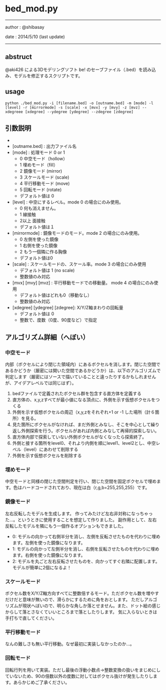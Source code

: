# bed_mod.py
---

author  : @shibasay 

date    : 2014/5/10 (last update)

---

## abstruct 
@aki426 による3Dモデリングソフト be! のセーブファイル（.bed）を読み込み、モデルを修正するスクリプトです。

## usage
`python ./bed_mod.py -i [filename.bed] -o [outname.bed] -m [mode] -l [level] -r [mirrormode] -s [scale] -x [mvx] -y [mvy] -z [mvz] --xdegreee [xdegree] --ydegree [ydegree] --zdegree [zdegree]`

## 引数説明

* [filename.bed]: 入力ファイル名。これはbe!で作ってね
* [outname.bed] : 出力ファイル名
* [mode]        : 処理モード 0 or 1
    * 0 中空モード（hollow）
    * 1 埋めモード（fill）
	* 2 鏡像モード (mirror)
    * 3 スケールモード (scale)
    * 4 平行移動モード (move)
    * 5 回転モード (rotate)
    * デフォルト値は 0
* [level]       : 中空にするレベル。mode 0 の場合にのみ使用。
     * 0 何も消えません。
     * 1 線接触
     * 2以上 面接触
     * デフォルト値は１
* [mirrormode]  : 鏡像モードのモード。mode 2 の場合にのみ使用。
     * 0 左側を使った鏡像
     * 1 右側を使った鏡像
     * 2 もう一個隣に作る胸像
     * デフォルト値は0
* [scale] : スケールモードの、スケール率。mode 3 の場合にのみ使用
     * デフォルト値は 1 (no scale)
     * 整数値のみ対応
* [mvx] [mvy] [mvz] : 平行移動モードでの移動量。 mode 4 の場合にのみ使用
     * デフォルト値はどれも0（移動なし）
     * 整数値のみ対応
* [xdegree] [ydegree] [zdegree]: X/Y/Z軸まわりの回転量
     * デフォルト値は 0
     * 整数で、度数（0度、90度など）で指定

## アルゴリズム詳細（へぼい）
### 中空モード
内部（ボクセルにより閉じた領域内）にあるボクセルを消します。閉じた空間であるかどうか（厳密には開いた空間であるかどうか）は、以下のアルゴリズムで判定します（厳密にはソースで描いていることと違ったりするかもしれませんが、アイデアレベルでは同じはず）。

1. bedファイルで定義されたボクセル群を包含する直方体を定義する
2. 直方体の、x,y,zすべてが最小値になる頂点に、外側を示す仮想ボクセルをつくる
3. 外側を示す仮想ボクセルの周辺（x,y,zをそれぞれ+1 or -1 した場所（計６箇所）を見る。
4. 見た箇所にボクセルがなければ、まだ外側とみなし、そこを中心として繰り返し外側探索を行う。ボクセルがあれば内側とみなして再帰的探索しない。
5. 直方体内部で探索していない外側ボクセルがなくなったら探索終了。
6. 外側と接する箇所をlevel0、それより内側を順にlevel1、level2とし、中空レベル（level）にあわせて削除する
7. 外側を示す仮想ボクセルを削除する

### 埋めモード
中空モードと同様の閉じた空間判定を行い、閉じた空間を固定ボクセルで埋めます。色はハードコードされており、現在は白（r,g,b=255,255,255）です。

### 鏡像モード
左右反転したモデルを生成します。
作ってみたけど左右非対称になっちゃった…。というときに使用することを想定して作りました。
副作用として、左右反転したモデルを隣にもう一個作るオプションもできました。

* 0: モデルの向かって右側半分を消し、左側を反転させたものを代わりに埋めます。左側を使った鏡像になります。
* 1: モデルの向かって左側半分を消し、右側を反転させたものを代わりに埋めます。右側を使った鏡像になります。
* 2: モデルを丸ごと左右反転させたものを、向かってすぐ右隣に配置します。モデルが簡単に2個になるよ！

### スケールモード
ボクセル数をX/Y/Z軸方向すべてに整数倍するモード。ただボクセル数を増やすだけだと意味が無いので、滑らかにするために角をおとします。
ただしアルゴリズムが現状へぼいので、明らかな角しか落とせません。また、ドット絵の感じからして落とさなくていいところまで落としたりします。
気に入らないときは手打ちで直してください。

### 平行移動モード
なんの難しさも無い平行移動。なぜ最初に実装しなかったのか…。

### 回転モード
回転行列を用いて実装。ただし最後の浮動小数点→整数変換の扱いをまじめにしていないため、90の倍数以外の度数に対してはボクセル抜けが発生したりします。あらかじめご了承ください。
